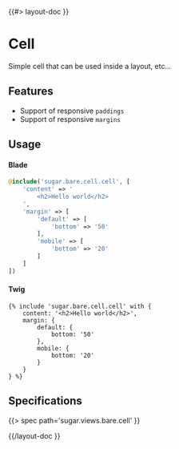 <!--
/**
 * @name            Cell
 * @namespace       specs.views.bare.cell
 * @type            Markdown
 * @platform        blade
 * @platform        twig
 * @status          stable
 * @menu            Specs / Views           /specs/sugar.views.bare.cell
 *
 * @since           2.0.0
 * @author    Olivier Bossel <olivier.bossel@gmail.com> (https://coffeekraken.io)
 */
-->

{{#> layout-doc }}

# Cell

Simple cell that can be used inside a layout, etc...

## Features

-   Support of responsive `paddings`
-   Support of responsive `margins`

## Usage

#### Blade

```php
@include('sugar.bare.cell.cell', [
    'content' => '
        <h2>Hello world</h2>
    ',
    'margin' => [
        'default' => [
            'bottom' => '50'
        ],
        'mobile' => [
            'bottom' => '20'
        ]
    ]
])
```

#### Twig

```twig
{% include 'sugar.bare.cell.cell' with {
    content: '<h2>Hello world</h2>',
    margin: {
        default: {
            bottom: '50'
        },
        mobile: {
            bottom: '20'
        }
    }
} %}
```

## Specifications

{{> spec path='sugar.views.bare.cell' }}

{{/layout-doc }}
